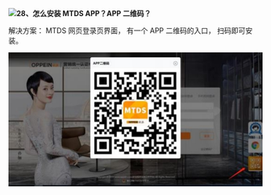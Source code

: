 ![](Aspose.Words.6e696103-a96d-42f3-be82-30adf0fec166.058.png)**28、怎么安装 MTDS APP？APP 二维码？**

解决方案： MTDS 网页登录页界面， 有一个 APP 二维码的入口， 扫码即可安装。



![](Aspose.Words.6e696103-a96d-42f3-be82-30adf0fec166.059.jpeg)


